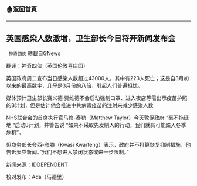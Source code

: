 ###  [:house:返回首頁](https://github.com/ourhimalayas/txt)
---


## 英国感染人数激增，卫生部长今日将开新闻发布会
` 神奇四侠` [轉載自GNews](https://gnews.org/zh-hans/1606050/)

翻译：神奇四侠（英国伦敦喜庄园）

英国政府周二宣布当日感染人数超过43000人，其中有223人死亡；这是自3月初以来的最高数字，几乎是3月份的八倍，引起人们普遍担忧。

媒体预计卫生部长赛义德·贾维德不会启动强制口罩、进入夜店等需出示疫苗护照的B计划，但是估计他会推进中共病毒疫苗的注射来减少感染人数

NHS联合会的首席执行官马修-泰勒（Matthew Taylor）今天敦促政府 “毫不拖延地 “启动B计划，并警告说 “如果不采取先发制人的行动，我们就有可能跌入冬季危机”。

但商务部长夸西-夸滕（Kwasi Kwarteng）表示，政府并不打算恢复抑制措施，他告诉天空新闻。”我们不想进入禁闭状态或进一步限制。”

新闻来源：[IDDEPENDENT](https://www.independent.co.uk/news/uk/politics/covid-briefing-today-sajid-javid-b1941815.html)

校对发布：Ada（马德里）
